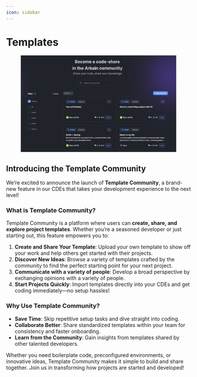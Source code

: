 ```yaml
---
icon: sidebar
---
```


# Templates

<figure><img src="../../.gitbook/assets/image (4) (1) (1) (1).png" alt=""><figcaption></figcaption></figure>

## Introducing the Template Community

We’re excited to announce the launch of **Template Community**, a brand-new feature in our CDEs that takes your development experience to the next level!&#x20;

### What is Template Community?

Template Community is a platform where users can **create, share, and explore project templates**. Whether you’re a seasoned developer or just starting out, this feature empowers you to:

1. **Create and Share Your Template**: Upload your own template to show off your work and help others get started with their projects.
2. **Discover New Ideas**: Browse a variety of templates crafted by the community to find the perfect starting point for your next project.
3. **Communicate with a variety of people**: Develop a broad perspective by exchanging opinions with a variety of people.
4. **Start Projects Quickly**: Import templates directly into your CDEs and get coding immediately—no setup hassles!

### Why Use Template Community?

* **Save Time**: Skip repetitive setup tasks and dive straight into coding.
* **Collaborate Better**: Share standardized templates within your team for consistency and faster onboarding.
* **Learn from the Community**: Gain insights from templates shared by other talented developers.

Whether you need boilerplate code, preconfigured environments, or innovative ideas, Template Community makes it simple to build and share together. Join us in transforming how projects are started and developed!&#x20;
